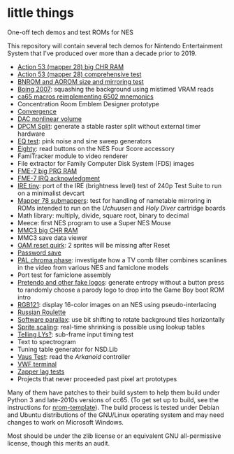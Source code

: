 # little things
One-off tech demos and test ROMs for NES

This repository will contain several tech demos for Nintendo
Entertainment System that I've produced over more than a decade
prior to 2019.

- [Action 53 (mapper 28) big CHR RAM](https://forums.nesdev.com/viewtopic.php?p=190851#p190851)
- [Action 53 (mapper 28) comprehensive test](https://forums.nesdev.com/viewtopic.php?p=102693#p102693)
- [BNROM and AOROM size and mirroring test](https://forums.nesdev.com/viewtopic.php?p=79826#p79826)
- [Boing 2007](https://forums.nesdev.com/viewtopic.php?p=62806#p62806):
  squashing the background using mistimed VRAM reads
- [ca65 macros reimplementing 6502 mnemonics](https://forums.nesdev.com/viewtopic.php?f=2&t=10701)
- Concentration Room Emblem Designer prototype
- [Convergence](https://forums.nesdev.com/viewtopic.php?p=215229#p215229)
- [DAC nonlinear volume](https://forums.nesdev.com/viewtopic.php?f=6&t=16726)
- [DPCM Split](https://forums.nesdev.com/viewtopic.php?p=65871#p65871):
  generate a stable raster split without external timer hardware
- [EQ test](https://forums.nesdev.com/viewtopic.php?p=208506#p208506):
  pink noise and sine sweep generators
- [Eighty](https://forums.nesdev.com/viewtopic.php?p=95153#p95153):
  read buttons on the NES Four Score accessory
- FamiTracker module to video renderer
- File extractor for Family Computer Disk System (FDS) images
- [FME-7 big PRG RAM](https://forums.nesdev.com/viewtopic.php?p=142573#p142573)
- [FME-7 IRQ acknowledgment](https://forums.nesdev.com/viewtopic.php?p=142243#p142243)
- [IRE tiny](https://forums.nesdev.com/viewtopic.php?p=159262#p159262):
  port of the IRE (brightness level) test of 240p Test Suite to run
  on a minimalist devcart
- [Mapper 78 submappers](https://forums.nesdev.com/viewtopic.php?p=208395#p208395):
  test for handling of nametable mirroring in ROMs intended to run
  on the _Uchuusen_ and _Holy Diver_ cartridge boards
- Math library:
  multiply, divide, square root, binary to decimal
- Meece:
  first NES program to use a Super NES Mouse
- [MMC3 big CHR RAM](https://forums.nesdev.com/viewtopic.php?f=3&t=13890)
- MMC3 save data viewer
- [OAM reset quirk](https://forums.nesdev.com/viewtopic.php?f=9&t=9628): 2 sprites will be missing after Reset
- [Password save](https://forums.nesdev.com/viewtopic.php?p=64656#p64656)
- [PAL chroma phase](https://forums.nesdev.com/viewtopic.php?p=133629#p133629):
  investigate how a TV comb filter combines scanlines in the video
  from various NES and famiclone models
- Port test for famiclone assembly
- [Pretendo and other fake logos](https://forums.nesdev.com/viewtopic.php?p=116405#p116405):
  generate entropy without a button press to randomly choose a parody
  logo to drop into the Game Boy boot ROM intro
- [RGB121](https://forums.nesdev.com/viewtopic.php?p=94658#p94658):
  display 16-color images on an NES using pseudo-interlacing
- [Russian Roulette](https://forums.nesdev.com/viewtopic.php?f=2&t=6567)
- [Software parallax](https://forums.nesdev.com/viewtopic.php?f=22&t=16419):
  use bit shifting to rotate background tiles horizontally
- [Sprite scaling](https://forums.nesdev.com/viewtopic.php?f=22&t=12055):
  real-time shrinking is possible using lookup tables
- [Telling LYs?](https://forums.nesdev.com/viewtopic.php?f=22&t=18998):
  sub-frame input timing test
- Text to spectrogram
- Tuning table generator for NSD.Lib
- [Vaus Test](https://forums.nesdev.com/viewtopic.php?f=22&t=10662):
  read the _Arkanoid_ controller
- [VWF terminal](https://forums.nesdev.com/viewtopic.php?f=2&t=12436)
- [Zapper lag tests](https://forums.nesdev.com/viewtopic.php?f=9&t=10198)
- Projects that never proceeded past pixel art prototypes

Many of them have patches to their build system to help them build
under Python 3 and late-2010s versions of cc65.  (To get set up to
build, see the instructions for [nrom-template]).  The build process
is tested under Debian and Ubuntu distributions of the GNU/Linux
operating system and may need changes to work on Microsoft Windows.

Most should be under the zlib license or an equivalent GNU
all-permissive license, though this merits an audit.

[nrom-template]: https://github.com/pinobatch/nrom-template/
